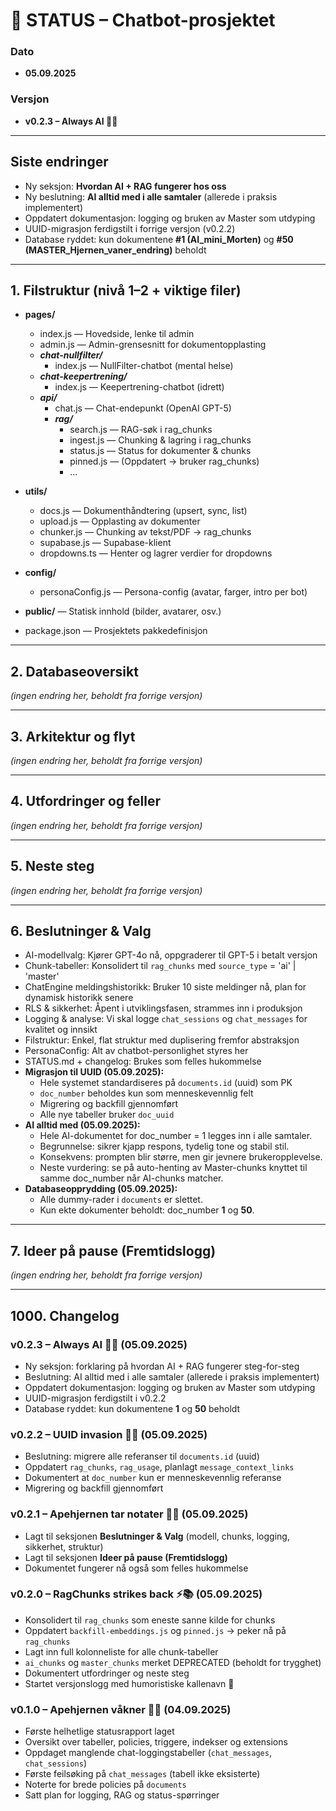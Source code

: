 # 🚀 STATUS – Chatbot-prosjektet  

### Dato
- **05.09.2025**

### Versjon
- **v0.2.3 – Always AI 🤖✨**

---

## Siste endringer
- Ny seksjon: **Hvordan AI + RAG fungerer hos oss**  
- Ny beslutning: **AI alltid med i alle samtaler** (allerede i praksis implementert)  
- Oppdatert dokumentasjon: logging og bruken av Master som utdyping  
- UUID-migrasjon ferdigstilt i forrige versjon (v0.2.2)  
- Database ryddet: kun dokumentene **#1 (AI_mini_Morten)** og **#50 (MASTER_Hjernen_vaner_endring)** beholdt  

---

## 1. Filstruktur (nivå 1–2 + viktige filer)

- **pages/**
  - index.js — Hovedside, lenke til admin  
  - admin.js — Admin-grensesnitt for dokumentopplasting  
  - **_chat-nullfilter/_**
    - index.js — NullFilter-chatbot (mental helse)  
  - **_chat-keepertrening/_**
    - index.js — Keepertrening-chatbot (idrett)  
  - **_api/_**
    - chat.js — Chat-endepunkt (OpenAI GPT-5)  
    - **_rag/_**
      - search.js — RAG-søk i rag_chunks  
      - ingest.js — Chunking & lagring i rag_chunks  
      - status.js — Status for dokumenter & chunks  
      - pinned.js — (Oppdatert → bruker rag_chunks)  
      - ...  

- **utils/**
  - docs.js — Dokumenthåndtering (upsert, sync, list)  
  - upload.js — Opplasting av dokumenter  
  - chunker.js — Chunking av tekst/PDF → rag_chunks  
  - supabase.js — Supabase-klient  
  - dropdowns.ts — Henter og lagrer verdier for dropdowns  

- **config/**
  - personaConfig.js — Persona-config (avatar, farger, intro per bot)  

- **public/** — Statisk innhold (bilder, avatarer, osv.)  
- package.json — Prosjektets pakkedefinisjon  

---

## 2. Databaseoversikt
*(ingen endring her, beholdt fra forrige versjon)*  

---

## 3. Arkitektur og flyt
*(ingen endring her, beholdt fra forrige versjon)*  

---

## 4. Utfordringer og feller
*(ingen endring her, beholdt fra forrige versjon)*  

---

## 5. Neste steg
*(ingen endring her, beholdt fra forrige versjon)*  

---

## 6. Beslutninger & Valg
- AI-modellvalg: Kjører GPT-4o nå, oppgraderer til GPT-5 i betalt versjon  
- Chunk-tabeller: Konsolidert til `rag_chunks` med `source_type` = 'ai' | 'master'  
- ChatEngine meldingshistorikk: Bruker 10 siste meldinger nå, plan for dynamisk historikk senere  
- RLS & sikkerhet: Åpent i utviklingsfasen, strammes inn i produksjon  
- Logging & analyse: Vi skal logge `chat_sessions` og `chat_messages` for kvalitet og innsikt  
- Filstruktur: Enkel, flat struktur med duplisering fremfor abstraksjon  
- PersonaConfig: Alt av chatbot-personlighet styres her  
- STATUS.md + changelog: Brukes som felles hukommelse  
- **Migrasjon til UUID (05.09.2025):**  
  - Hele systemet standardiseres på `documents.id` (uuid) som PK  
  - `doc_number` beholdes kun som menneskevennlig felt  
  - Migrering og backfill gjennomført  
  - Alle nye tabeller bruker `doc_uuid`  
- **AI alltid med (05.09.2025):**  
  - Hele AI-dokumentet for doc_number = 1 legges inn i alle samtaler.  
  - Begrunnelse: sikrer kjapp respons, tydelig tone og stabil stil.  
  - Konsekvens: prompten blir større, men gir jevnere brukeropplevelse.  
  - Neste vurdering: se på auto-henting av Master-chunks knyttet til samme doc_number når AI-chunks matcher.  
- **Databaseopprydding (05.09.2025):**  
  - Alle dummy-rader i `documents` er slettet.  
  - Kun ekte dokumenter beholdt: doc_number **1** og **50**.  

---

## 7. Ideer på pause (Fremtidslogg)
*(ingen endring her, beholdt fra forrige versjon)*  

---

## 1000. Changelog

### v0.2.3 – Always AI 🤖✨ (05.09.2025)
- Ny seksjon: forklaring på hvordan AI + RAG fungerer steg-for-steg  
- Beslutning: AI alltid med i alle samtaler (allerede i praksis implementert)  
- Oppdatert dokumentasjon: logging og bruken av Master som utdyping  
- UUID-migrasjon ferdigstilt i v0.2.2  
- Database ryddet: kun dokumentene **1** og **50** beholdt  

### v0.2.2 – UUID invasion 👾🔑 (05.09.2025)
- Beslutning: migrere alle referanser til `documents.id` (uuid)  
- Oppdatert `rag_chunks`, `rag_usage`, planlagt `message_context_links`  
- Dokumentert at `doc_number` kun er menneskevennlig referanse  
- Migrering og backfill gjennomført  

### v0.2.1 – Apehjernen tar notater 📓🐒 (05.09.2025)
- Lagt til seksjonen **Beslutninger & Valg** (modell, chunks, logging, sikkerhet, struktur)  
- Lagt til seksjonen **Ideer på pause (Fremtidslogg)**  
- Dokumentet fungerer nå også som felles hukommelse  

### v0.2.0 – RagChunks strikes back ⚡️📚 (05.09.2025)
- Konsolidert til `rag_chunks` som eneste sanne kilde for chunks  
- Oppdatert `backfill-embeddings.js` og `pinned.js` → peker nå på `rag_chunks`  
- Lagt inn full kolonneliste for alle chunk-tabeller  
- `ai_chunks` og `master_chunks` merket DEPRECATED (beholdt for trygghet)  
- Dokumentert utfordringer og neste steg  
- Startet versjonslogg med humoristiske kallenavn 🎉  

### v0.1.0 – Apehjernen våkner 🐒💡 (04.09.2025)
- Første helhetlige statusrapport laget  
- Oversikt over tabeller, policies, triggere, indekser og extensions  
- Oppdaget manglende chat-loggingstabeller (`chat_messages`, `chat_sessions`)  
- Første feilsøking på `chat_messages` (tabell ikke eksisterte)  
- Noterte for brede policies på `documents`  
- Satt plan for logging, RAG og status-spørringer  
